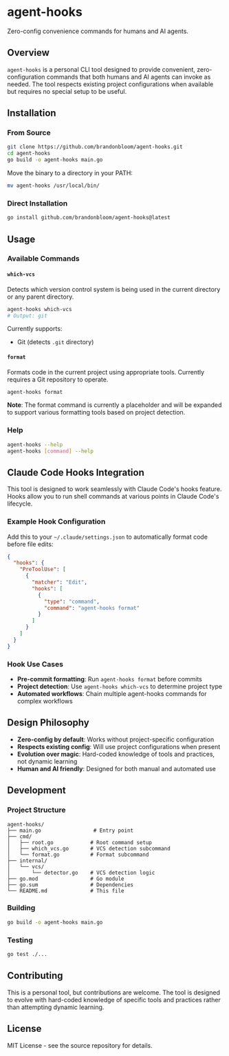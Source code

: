 # agent-hooks

Zero-config convenience commands for humans and AI agents.

## Overview

`agent-hooks` is a personal CLI tool designed to provide convenient, 
zero-configuration commands that both humans and AI agents can invoke as 
needed. The tool respects existing project configurations when available but 
requires no special setup to be useful.

## Installation

### From Source

```bash
git clone https://github.com/brandonbloom/agent-hooks.git
cd agent-hooks
go build -o agent-hooks main.go
```

Move the binary to a directory in your PATH:

```bash
mv agent-hooks /usr/local/bin/
```

### Direct Installation

```bash
go install github.com/brandonbloom/agent-hooks@latest
```

## Usage

### Available Commands

#### `which-vcs`

Detects which version control system is being used in the current directory 
or any parent directory.

```bash
agent-hooks which-vcs
# Output: git
```

Currently supports:
- Git (detects `.git` directory)

#### `format`

Formats code in the current project using appropriate tools. Currently 
requires a Git repository to operate.

```bash
agent-hooks format
```

**Note**: The format command is currently a placeholder and will be expanded 
to support various formatting tools based on project detection.

### Help

```bash
agent-hooks --help
agent-hooks [command] --help
```

## Claude Code Hooks Integration

This tool is designed to work seamlessly with Claude Code's hooks feature. 
Hooks allow you to run shell commands at various points in Claude Code's 
lifecycle.

### Example Hook Configuration

Add this to your `~/.claude/settings.json` to automatically format code 
before file edits:

```json
{
  "hooks": {
    "PreToolUse": [
      {
        "matcher": "Edit",
        "hooks": [
          {
            "type": "command", 
            "command": "agent-hooks format"
          }
        ]
      }
    ]
  }
}
```

### Hook Use Cases

- **Pre-commit formatting**: Run `agent-hooks format` before commits
- **Project detection**: Use `agent-hooks which-vcs` to determine project type
- **Automated workflows**: Chain multiple agent-hooks commands for complex 
  workflows

## Design Philosophy

- **Zero-config by default**: Works without project-specific configuration
- **Respects existing config**: Will use project configurations when present
- **Evolution over magic**: Hard-coded knowledge of tools and practices, 
  not dynamic learning
- **Human and AI friendly**: Designed for both manual and automated use

## Development

### Project Structure

```
agent-hooks/
├── main.go                 # Entry point
├── cmd/
│   ├── root.go            # Root command setup
│   ├── which_vcs.go       # VCS detection subcommand
│   └── format.go          # Format subcommand
├── internal/
│   └── vcs/
│       └── detector.go    # VCS detection logic
├── go.mod                 # Go module
├── go.sum                 # Dependencies
└── README.md              # This file
```

### Building

```bash
go build -o agent-hooks main.go
```

### Testing

```bash
go test ./...
```

## Contributing

This is a personal tool, but contributions are welcome. The tool is designed 
to evolve with hard-coded knowledge of specific tools and practices rather 
than attempting dynamic learning.

## License

MIT License - see the source repository for details.